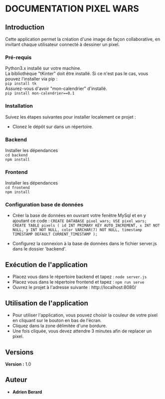 # DOCUMENTATION PIXEL WARS

## Introduction

Cette application permet la création d'une image de façon collaborative, en invitant chaque utilisateur connecté à dessiner un pixel.

### Pré-requis

Python3.x installé sur votre machine.  
La bibliothèque "tKinter" doit être installé. Si ce n'est pas le cas, vous pouvez l'installer via pip :  
``pip install tk``  
Assurez-vous d'avoir "mon-calendrier" d'installé.  
``pip install mon-calendrier==0.1``

### Installation

Suivez les étapes suivantes pour installer localement ce projet :

- Clonez le dépôt sur dans un répertoire.

### Backend

Installer les dépendances  
``cd backend``   
``npm install``

### Frontend

Installer les dépendances  
``cd frontend``   
``npm install``

### Configuration base de données

- Créer la base de données en ouvrant votre fenêtre MySql et en y ajoutant ce code :
``CREATE DATABASE pixel_wars;
    USE pixel_wars;``   
``CREATE TABLE pixels (
    id INT PRIMARY KEY AUTO_INCREMENT,
    x INT NOT NULL,
    y INT NOT NULL,
    color VARCHAR(7) NOT NULL,
    timestamp TIMESTAMP DEFAULT CURRENT_TIMESTAMP
);``

- Configurez la connexion à la base de données dans le fichier server.js dans le dossier 'backend'.

## Exécution de l'application

- Placez vous dans le répertoire backend et tapez :
 ``node server.js``
- Placez vous dans le répertoire frontend et tapez :
 ``npm run serve``
- Ouvrez le projet à l'adresse suivante : http://localhost:8080/

## Utilisation de l'application

- Pour utiliser l'application, vous pouvez choisir la couleur de votre pixel en cliquant sur le bouton en bas de l'écran.
- Cliquez dans la zone délimitée d'une bordure.
- Une fois cliquée, vous devez attendre 3 minutes afin de replacer un pixel.

## Versions
**Version :** 1.0

## Auteur
* **Adrien Berard**


